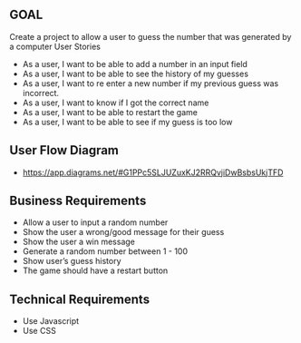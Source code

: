 ## GOAL
Create a project to allow a user to guess the number that was generated by a computer
User Stories

* As a user, I want to be able to add a number in an input field
* As a user, I want to be able to see the history of my guesses
* As a user, I want to re enter a new number if my previous guess was incorrect.
* As a user, I want to know if I got the correct name
* As a user, I want to be able to restart the game
* As a user, I want to be able to see if my guess is too low

## User Flow Diagram
* https://app.diagrams.net/#G1PPc5SLJUZuxKJ2RRQvjiDwBsbsUkjTFD

## Business Requirements
* Allow a user to input a random number
* Show the user a wrong/good message for their guess
* Show the user a win message
* Generate a random number between 1 - 100 
* Show user’s guess history
* The game should have a restart button
	
## Technical Requirements
* Use Javascript
* Use CSS



